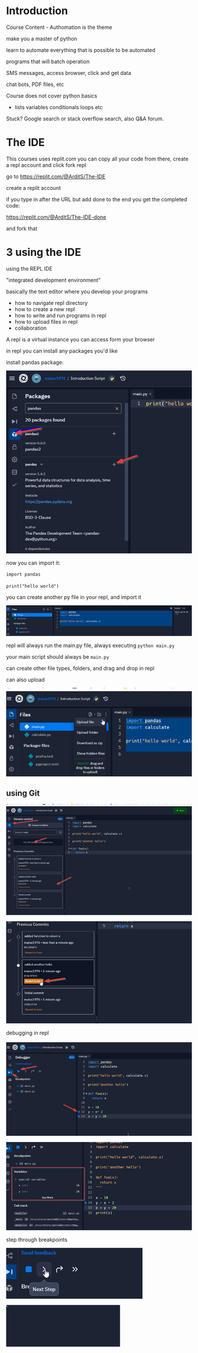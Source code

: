 # Introduction



Course Content - Authomation is the theme

make you a master of python

learn to automate everything that is possible to be automated

programs that will batch operation

SMS messages, access browser, click and get data

chat bots, PDF files, etc

Course does not cover python basics

- lists variables conditionals loops etc

Stuck? Google search or stack overflow search, also Q&A forum. 



# The IDE

This courses uses replit.com you can copy all your code from there, create a repl account and click fork repl

go to https://replit.com/@ArditS/The-IDE

create a replit account

if you type in after the URL but add done to the end you get the completed code:

https://replit.com/@ArditS/The-IDE-done 

and fork that



# 3 using the IDE

using the REPL IDE

"integrated development environment"

basically the text editor where you develop your programs

- how to navigate repl directory
- how to create a new repl
- how to write and run programs in repl 
- how to upload files in repl
- collaboration

A repl is a virtual instance you can access form your browser

in repl  you can install any packages you'd like

install pandas package:

![image-20220611123228407](image-20220611123228407.png)

now you can import it:

```
import pandas

print("hello world")
```

you can create another py file in your repl, and import it

![image-20220611123632843](image-20220611123632843.png)

repl will always run the main.py file, always executing `python main.py` 

your main script should always be `main.py`

can create other file types, folders, and drag and drop in repl

can also upload

![image-20220611123833755](image-20220611123833755.png)

## using Git

![image-20220611124144831](image-20220611124144831.png)

![image-20220611124249674](image-20220611124249674.png)

debugging in repl

![image-20220611124647640](image-20220611124647640.png)

![image-20220611124910410](image-20220611124910410.png)

step through breakpoints

![image-20220611124930505](image-20220611124930505.png)

![image-20220611125502069](image-20220611125502069.png)